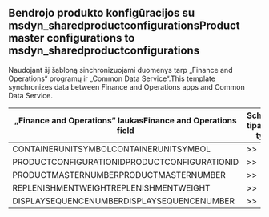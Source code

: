 ## <a name="product-master-configurations-to-msdyn_sharedproductconfigurations"></a><span data-ttu-id="435af-101">Bendrojo produkto konfigūracijos su msdyn_sharedproductconfigurations</span><span class="sxs-lookup"><span data-stu-id="435af-101">Product master configurations to msdyn_sharedproductconfigurations</span></span>

<span data-ttu-id="435af-102">Naudojant šį šabloną sinchronizuojami duomenys tarp „Finance and Operations“ programų ir „Common Data Service“.</span><span class="sxs-lookup"><span data-stu-id="435af-102">This template synchronizes data between Finance and Operations apps and Common Data Service.</span></span>

<span data-ttu-id="435af-103">„Finance and Operations“ laukas</span><span class="sxs-lookup"><span data-stu-id="435af-103">Finance and Operations field</span></span> | <span data-ttu-id="435af-104">Schemos tipas</span><span class="sxs-lookup"><span data-stu-id="435af-104">Map type</span></span> | <span data-ttu-id="435af-105">Kitas „Dynamics 365” laukas</span><span class="sxs-lookup"><span data-stu-id="435af-105">Other Dynamics 365 field</span></span> | <span data-ttu-id="435af-106">Numatytoji reikšmė</span><span class="sxs-lookup"><span data-stu-id="435af-106">Default value</span></span>
---|---|---|---
<span data-ttu-id="435af-107">CONTAINERUNITSYMBOL</span><span class="sxs-lookup"><span data-stu-id="435af-107">CONTAINERUNITSYMBOL</span></span> | >> | <span data-ttu-id="435af-108">msdyn_containerunit.msdyn_symbol</span><span class="sxs-lookup"><span data-stu-id="435af-108">msdyn_containerunit.msdyn_symbol</span></span> | 
<span data-ttu-id="435af-109">PRODUCTCONFIGURATIONID</span><span class="sxs-lookup"><span data-stu-id="435af-109">PRODUCTCONFIGURATIONID</span></span> | >> | <span data-ttu-id="435af-110">msdyn_productconfiguration.msdyn_productconfiguration</span><span class="sxs-lookup"><span data-stu-id="435af-110">msdyn_productconfiguration.msdyn_productconfiguration</span></span> | 
<span data-ttu-id="435af-111">PRODUCTMASTERNUMBER</span><span class="sxs-lookup"><span data-stu-id="435af-111">PRODUCTMASTERNUMBER</span></span> | >> | <span data-ttu-id="435af-112">msdyn_globalproduct.msdyn_productnumber</span><span class="sxs-lookup"><span data-stu-id="435af-112">msdyn_globalproduct.msdyn_productnumber</span></span> | 
<span data-ttu-id="435af-113">REPLENISHMENTWEIGHT</span><span class="sxs-lookup"><span data-stu-id="435af-113">REPLENISHMENTWEIGHT</span></span> | >> | <span data-ttu-id="435af-114">msdyn_replenishmentweight</span><span class="sxs-lookup"><span data-stu-id="435af-114">msdyn_replenishmentweight</span></span> | 
<span data-ttu-id="435af-115">DISPLAYSEQUENCENUMBER</span><span class="sxs-lookup"><span data-stu-id="435af-115">DISPLAYSEQUENCENUMBER</span></span> | >> | <span data-ttu-id="435af-116">msdyn_displaysequencenumber</span><span class="sxs-lookup"><span data-stu-id="435af-116">msdyn_displaysequencenumber</span></span> | 

